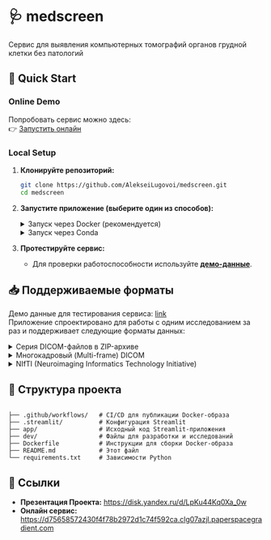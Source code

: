 # 🩺 medscreen
Сервис для выявления компьютерных томографий органов грудной клетки без патологий

## 🚀 Quick Start

### Online Demo
Попробовать сервис можно здесь:  
👉 [Запустить онлайн](https://d848d1e027dd94c969d950ddf81efe6c9.clg07azjl.paperspacegradient.com)  

### Local Setup

1.  **Клонируйте репозиторий:**
    ```sh
    git clone https://github.com/AlekseiLugovoi/medscreen.git
    cd medscreen
    ```

2.  **Запустите приложение (выберите один из способов):**

    <details>
        <summary>Запуск через Docker (рекомендуется)</summary>

    ```sh
    # Создайте файл .env рядом с docker-compose.yml 
    # (или воспользуйтесь нашим: hf _wogByeTznWSXdoqfBBuSkjniHCZnNPJWOy)
    echo "HF_TOKEN=ваш_huggingface_token" > .env
    ```

    ```sh
    # Сборка и запуск контейнера
    docker-compose up --build
    ```
    Сервис будет доступен по адресу `http://localhost:8501`.

    </details>

    <details>
        <summary>Запуск через Conda</summary>

    ```sh
    # Создание и активация окружения
    conda create -n medscreen python=3.11 --yes
    conda activate medscreen

    # Установка зависимостей
    pip install -r requirements.txt

    # Запуск приложения
    streamlit run app/main.py
    ```
    </details>

3.  **Протестируйте сервис:**
    - Для проверки работоспособности используйте [**демо-данные**](https://disk.yandex.ru/d/2ddI6aLMkoIYrA).

## 📥 Поддерживаемые форматы

Демо данные для тестирования сервиса: [link](https://disk.yandex.ru/d/2ddI6aLMkoIYrA) \
Приложение спроектировано для работы с одним исследованием за раз и поддерживает следующие форматы данных:

</details>

<details>
    <summary>Серия DICOM-файлов в ZIP-архиве</summary>

*   **Описание:** Стандартный клинический случай, когда каждый срез представлен отдельным `.dcm` файлом. Все файлы исследования должны быть упакованы в один `.zip` архив.
*   **Структура:**
    ```
    исследование.zip
    ├── slice-001.dcm
    ├── slice-002.dcm
    └── ...
    ```

</details>

<details>
    <summary>Многокадровый (Multi-frame) DICOM</summary>

*   **Описание:** Редкий случай, когда все срезы исследования содержатся в одном `.dcm` файле.
*   **Структура:**
    ```
    исследование.dcm
    ```

</details>

<details>
    <summary>NIfTI (Neuroimaging Informatics Technology Initiative)</summary>

*   **Описание:** Популярный формат в научных исследованиях. Приложение принимает как сжатые (`.nii.gz`), так и несжатые (`.nii`) файлы.
*   **Структура:**
    ```
    исследование.nii.gz
    ```
    *или*
    ```
    исследование.nii
    ```
</details>


## 📂 Структура проекта
```

├── .github/workflows/   # CI/CD для публикации Docker-образа
├── .streamlit/          # Конфигурация Streamlit
├── app/                 # Исходный код Streamlit-приложения
├── dev/                 # Файлы для разработки и исследований
├── Dockerfile           # Инструкции для сборки Docker-образа
├── README.md            # Этот файл
└── requirements.txt     # Зависимости Python
```

## 🔗 Ссылки

- **Презентация Проекта:** https://disk.yandex.ru/d/LpKu44Kq0Xa_0w
- **Онлайн сервис:** https://d75658572430f4f78b2972d1c74f592ca.clg07azjl.paperspacegradient.com
